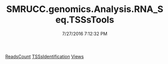 ﻿---
title: SMRUCC.genomics.Analysis.RNA_Seq.TSSsTools
date: 7/27/2016 7:12:32 PM
---

[ReadsCount](T-SMRUCC.genomics.Analysis.RNA_Seq.TSSsTools.ReadsCount.html)
[TSSsIdentification](T-SMRUCC.genomics.Analysis.RNA_Seq.TSSsTools.TSSsIdentification.html)
[Views](T-SMRUCC.genomics.Analysis.RNA_Seq.TSSsTools.Views.html)
